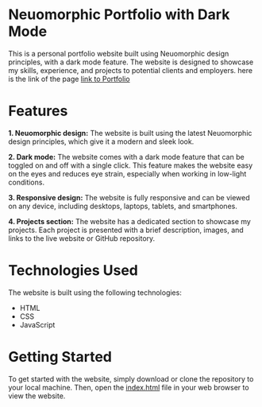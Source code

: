 # Neuomorphic Portfolio with Dark Mode

This is a personal portfolio website built using Neuomorphic design principles, with a dark mode feature. The website is designed to showcase my skills, experience, and projects to potential clients and employers.
here is the link of the page [link to Portfolio](https://pradeepsaravanan.netlify.app/)
# Features
**1. Neuomorphic design:** The website is built using the latest Neuomorphic design principles, which give it a modern and sleek look.

**2. Dark mode:** The website comes with a dark mode feature that can be toggled on and off with a single click. This feature makes the website easy on the eyes and reduces eye strain, especially when working in low-light conditions.

**3. Responsive design:** The website is fully responsive and can be viewed on any device, including desktops, laptops, tablets, and smartphones.

**4. Projects section:** The website has a dedicated section to showcase my projects. Each project is presented with a brief description, images, and links to the live website or GitHub repository.

# Technologies Used
The website is built using the following technologies:

* HTML
* CSS
* JavaScript
# Getting Started
To get started with the website, simply download or clone the repository to your local machine. Then, open the [index.html](https://github.com/developerpradeepofficial/neuomorphic-Portfolio/blob/main/index.html) file in your web browser to view the website.

